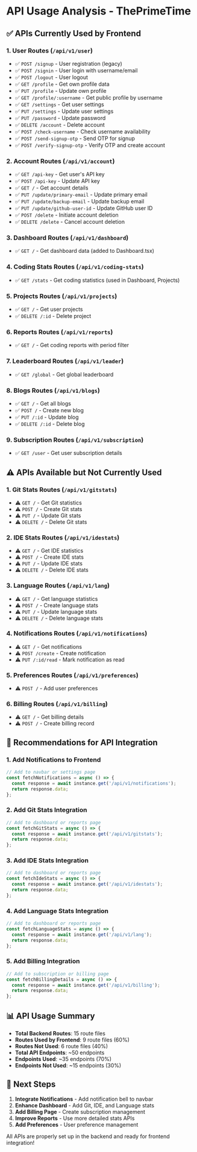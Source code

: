 # API Usage Analysis - ThePrimeTime

## ✅ **APIs Currently Used by Frontend**

### **1. User Routes (`/api/v1/user`)**
- ✅ `POST /signup` - User registration (legacy)
- ✅ `POST /signin` - User login with username/email
- ✅ `POST /logout` - User logout
- ✅ `GET /profile` - Get own profile data
- ✅ `PUT /profile` - Update own profile
- ✅ `GET /profile/:username` - Get public profile by username
- ✅ `GET /settings` - Get user settings
- ✅ `PUT /settings` - Update user settings
- ✅ `PUT /password` - Update password
- ✅ `DELETE /account` - Delete account
- ✅ `POST /check-username` - Check username availability
- ✅ `POST /send-signup-otp` - Send OTP for signup
- ✅ `POST /verify-signup-otp` - Verify OTP and create account

### **2. Account Routes (`/api/v1/account`)**
- ✅ `GET /api-key` - Get user's API key
- ✅ `POST /api-key` - Update API key
- ✅ `GET /` - Get account details
- ✅ `PUT /update/primary-email` - Update primary email
- ✅ `PUT /update/backup-email` - Update backup email
- ✅ `PUT /update/github-user-id` - Update GitHub user ID
- ✅ `POST /delete` - Initiate account deletion
- ✅ `DELETE /delete` - Cancel account deletion

### **3. Dashboard Routes (`/api/v1/dashboard`)**
- ✅ `GET /` - Get dashboard data (added to Dashboard.tsx)

### **4. Coding Stats Routes (`/api/v1/coding-stats`)**
- ✅ `GET /stats` - Get coding statistics (used in Dashboard, Projects)

### **5. Projects Routes (`/api/v1/projects`)**
- ✅ `GET /` - Get user projects
- ✅ `DELETE /:id` - Delete project

### **6. Reports Routes (`/api/v1/reports`)**
- ✅ `GET /` - Get coding reports with period filter

### **7. Leaderboard Routes (`/api/v1/leader`)**
- ✅ `GET /global` - Get global leaderboard

### **8. Blogs Routes (`/api/v1/blogs`)**
- ✅ `GET /` - Get all blogs
- ✅ `POST /` - Create new blog
- ✅ `PUT /:id` - Update blog
- ✅ `DELETE /:id` - Delete blog

### **9. Subscription Routes (`/api/v1/subscription`)**
- ✅ `GET /user` - Get user subscription details

## ⚠️ **APIs Available but Not Currently Used**

### **1. Git Stats Routes (`/api/v1/gitstats`)**
- ⚠️ `GET /` - Get Git statistics
- ⚠️ `POST /` - Create Git stats
- ⚠️ `PUT /` - Update Git stats
- ⚠️ `DELETE /` - Delete Git stats

### **2. IDE Stats Routes (`/api/v1/idestats`)**
- ⚠️ `GET /` - Get IDE statistics
- ⚠️ `POST /` - Create IDE stats
- ⚠️ `PUT /` - Update IDE stats
- ⚠️ `DELETE /` - Delete IDE stats

### **3. Language Routes (`/api/v1/lang`)**
- ⚠️ `GET /` - Get language statistics
- ⚠️ `POST /` - Create language stats
- ⚠️ `PUT /` - Update language stats
- ⚠️ `DELETE /` - Delete language stats

### **4. Notifications Routes (`/api/v1/notifications`)**
- ⚠️ `GET /` - Get notifications
- ⚠️ `POST /create` - Create notification
- ⚠️ `PUT /:id/read` - Mark notification as read

### **5. Preferences Routes (`/api/v1/preferences`)**
- ⚠️ `POST /` - Add user preferences

### **6. Billing Routes (`/api/v1/billing`)**
- ⚠️ `GET /` - Get billing details
- ⚠️ `POST /` - Create billing record

## 🔧 **Recommendations for API Integration**

### **1. Add Notifications to Frontend**
```typescript
// Add to navbar or settings page
const fetchNotifications = async () => {
  const response = await instance.get('/api/v1/notifications');
  return response.data;
};
```

### **2. Add Git Stats Integration**
```typescript
// Add to dashboard or reports page
const fetchGitStats = async () => {
  const response = await instance.get('/api/v1/gitstats');
  return response.data;
};
```

### **3. Add IDE Stats Integration**
```typescript
// Add to dashboard or reports page
const fetchIdeStats = async () => {
  const response = await instance.get('/api/v1/idestats');
  return response.data;
};
```

### **4. Add Language Stats Integration**
```typescript
// Add to dashboard or reports page
const fetchLanguageStats = async () => {
  const response = await instance.get('/api/v1/lang');
  return response.data;
};
```

### **5. Add Billing Integration**
```typescript
// Add to subscription or billing page
const fetchBillingDetails = async () => {
  const response = await instance.get('/api/v1/billing');
  return response.data;
};
```

## 📊 **API Usage Summary**

- **Total Backend Routes**: 15 route files
- **Routes Used by Frontend**: 9 route files (60%)
- **Routes Not Used**: 6 route files (40%)
- **Total API Endpoints**: ~50 endpoints
- **Endpoints Used**: ~35 endpoints (70%)
- **Endpoints Not Used**: ~15 endpoints (30%)

## 🎯 **Next Steps**

1. **Integrate Notifications** - Add notification bell to navbar
2. **Enhance Dashboard** - Add Git, IDE, and Language stats
3. **Add Billing Page** - Create subscription management
4. **Improve Reports** - Use more detailed stats APIs
5. **Add Preferences** - User preference management

All APIs are properly set up in the backend and ready for frontend integration! 